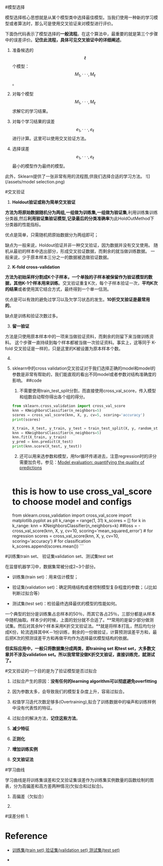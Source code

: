 #模型选择

模型选择核心思想就是从某个模型类中选择最佳模型。当我们使用一种新的学习模型或者算法时，那么可是使用交叉验证来对模型进行评价。

下面伪代码表示了模型选择的**一般流程**。在这个算法中，最重要的就是第三个步骤中的误差评价。**记住此流程，具体可见交叉验证中的详细阐述**。

1. 准备候选的$$\ell$$个模型：$$M_{1},\cdot\cdot\cdot,M_{\ell}$$。

2. 对每个模型$$M_{1},\cdot\cdot\cdot, M_{\ell}$$求解它的学习结果。

3. 对每个学习结果的误差$$e_{1},\cdot\cdot\cdot,e_{\ell}$$进行计算。这里可以使用交叉验证方法。

4. 选择误差$$e_{1},\cdot\cdot\cdot,e_{\ell}$$最小的模型作为最终的模型。

此外，Sklearn提供了一张非常有用的流程图,供我们选择合适的学习方法。
![](/assets/model selection.png)

#交叉验证

1. **Holdout验证或称为简单交叉验证**

  **方法为将原始数据随机分为两组,一组做为训练集,一组做为验证集**,利用训练集训练分类器,然后**利用验证集验证模型,记录最后的分类准确率**为此HoldOutMethod下分类器的性能指标。

  优点是简单，只需随机把原始数据分为两组即可；

  缺点为一般来说，Holdout验证并非一种交叉验证，因为数据并没有交叉使用。 随机从最初的样本中选出部分，形成交叉验证数据，而剩余的就当做训练数据。 一般来说，少于原本样本三分之一的数据被选做验证数据。

2. **K-fold cross-validation**

  **方法为初始采样分割成K个子样本，一个单独的子样本被保留作为验证模型的数据，其他K-1个样本用来训练**。交叉验证重复K次，每个子样本验证一次，**平均K次的结果**或者使用其它结合方式，最终得到一个单一估测。

  优点是可以有效的避免过学习以及欠学习状态的发生。**10折交叉验证是最常用的**。

  缺点是训练和验证次数过多。

3. **留一验证**

  方法是只使用原本样本中的一项来当做验证资料，而剩余的则留下来当做训练资料。 这个步骤一直持续到每个样本都被当做一次验证资料。事实上，这等同于 K-fold 交叉验证是一样的，只是这里的K被设置为原本样本个数。

4. 

5. sklearn中的cross validation交叉验证对于我们选择正确的model和model的参数是非常有帮助的，我们能直观的看出不同model或者参数对结构准确度的影响。
##code
    1. 不需要使用train_test_split分割，而直接使用cross_val_score，传入模型和组数自动帮你得出各个组的得分。
    ```python
	from sklearn.cross_validation import cross_val_score 
	knn = KNeighborsClassifier(n_neighbors=5) 
	scores = cross_val_score(knn, X, y, cv=5, scoring='accuracy')
	print(scores)

	X_train, X_test, y_train, y_test = train_test_split(X, y, random_state=4) 
	knn = KNeighborsClassifier(n_neighbors=5) 
	knn.fit(X_train, y_train) 
	y_pred = knn.predict(X_test) 
	print(knn.score(X_test, y_test))
    ```
    2. 还可以用来选参数和模型，用for循环传递进去，注意regression时的评分需要加负号。参见：[Model evaluation: quantifying the quality of predictions](http://scikit-learn.org/stable/modules/model_evaluation.html#scoring-parameter)
        ```python
	# this is how to use cross_val_score to choose model and configs #
	from sklearn.cross_validation import cross_val_score
	import matplotlib.pyplot as plt
	k_range = range(1, 31)
	k_scores = []
	for k in k_range:
            knn = KNeighborsClassifier(n_neighbors=k)
            ##loss = -cross_val_score(knn, X, y, cv=10, scoring='mean_squared_error') # for regression
            scores = cross_val_score(knn, X, y, cv=10, scoring='accuracy') # for classification
            k_scores.append(scores.mean())
        ```

#训练集train set、 验证集validation set、测试集test set

在监督机器学习中，数据集常被分成2~3个部分。
- 训练集(train set)：用来估计模型；

- 验证集(validation set)：确定网络结构或者控制模型复杂程度的参数；（J比如判断过拟合等）

- 测试集(test set)：检验最终选择最优的模型的性能如何。

一个典型的划分是训练集占总样本的50％，而其它各占25％，三部分都是从样本中随机抽取。样本少的时候，上面的划分就不合适了。**常用的是留少部分做测试集。然后对其余N个样本采用K折交叉验证法。**就是将样本打乱，然后均匀分成K份，轮流选择其中K－1份训练，剩余的一份做验证，计算预测误差平方和，最后把K次的预测误差平方和再做平均作为选择最优模型结构的依据。

**但实际应用中，一般只将数据集分成两类，即training set 和test set，大多数文章并不涉及validation set。所以我常常没做K折交叉验证，直接训练完，就测试了。**

#交叉验证的一个目的是为了验证模型是否过拟合

1. 过拟合产生的原因：**没有任何的learning algorithm可以彻底避免overfitting**

  1. 因为参数太多，会导致我们的模型复杂度上升，容易过拟合。

  2. 权值学习迭代次数足够多\(Overtraining\),拟合了训练数据中的噪声和训练样例中没有代表性的特征。

2. 过拟合的解决方法，**记住这些方法**。

  1. **减少特征**

  2. **正则化**

  3. **增加训练实例**

  4. **交叉验证法**

#学习曲线

学习曲线是将训练集误差和交叉验证集误差作为训练集实例数量的函数绘制的图表，分为高偏差和高方差两种情况\(欠拟合和过拟合\)。

1. 高偏差（欠拟合）

2. 

#误差分析
1. 

# Reference
- [ 训练集\(train set\) 验证集\(validation set\) 测试集\(test set\)](http://www.cnblogs.com/xfzhang/archive/2013/05/24/3096412.html)

- 

